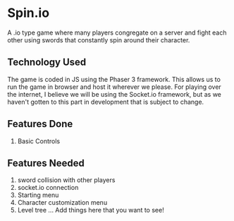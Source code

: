 # Spin.io
A .io type game where many players congregate on a server and fight each other using swords that constantly spin around their character.

## Technology Used
The game is coded in JS using the Phaser 3 framework. This allows us to run the game in browser and host it wherever we please. For playing over the internet, I believe we will be using the Socket.io framework, but as we haven't gotten to this part in development that is subject to change.

## Features Done
1. Basic Controls

## Features Needed
1. sword collision with other players
2. socket.io connection
3. Starting menu
4. Character customization menu
5. Level tree
... Add things here that you want to see!
